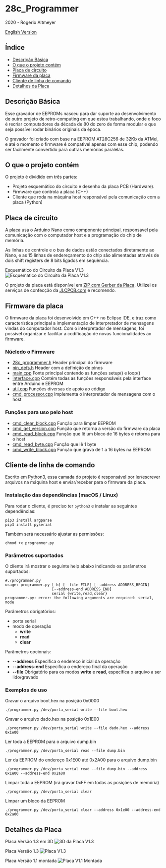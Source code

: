# 28c_Programmer

2020 - Rogerio Altmeyer

[English Version](https://github.com/raltmeyer/28c_programmer)

## Índice
* [Descrição Básica](#descri%C3%A7%C3%A3o-b%C3%A1sica)
* [O que o projeto contém](#o-que-o-projeto-cont%C3%A9m)
* [Placa de circuito](#placa-de-circuito)
* [Firmware da placa](#firmware-da-placa)
* [Cliente de linha de comando](#cliente-de-linha-de-comando)
* [Detalhes da Placa](#detalhes-da-placa)

## Descrição Básica

Esse gravador de EEPROMs nasceu para dar suporte ao desenvolvimento de outro projeto de retro-computing em que estou trabalhando, onde o foco é recriar computadores da década de 80 do zero de forma modular e que seja possível rodar binários originais da época.

O gravador foi criado com base na EEPROM AT28C256 de 32Kb da ATMel, e até o momento o firmware é compativel apenas com esse chip, podendo ser facilmente convertido para outras memórias paralelas.


## O que o projeto contém

O projeto é dividido em três partes:
- Projeto esquemático do circuito e desenho da placa PCB (Hardware).
- Firmware que controla a placa (C++)
- Cliente que roda na máquina host responsável pela comunicação com a placa (Python)

## Placa de circuito

A placa usa o Arduino Nano como componente principal, responsavel pela comunicação com o computador host e a programação do chip de memória.

As linhas de controle e o bus de dados estão conectados diretamente ao Nano, e as 15 linhas de endereçamento do chip são alimentadas através de dois shift registers de 8 bits ligados em sequência.

Esquemático do Circuito da Placa V1.3
![Esquemático do Circuito da Placa V1.3](https://github.com/raltmeyer/28c_programmer/blob/master/28c_programmer_board/Schematic_eeprom28_programmer.png)

O projeto da placa está disponível em [ZIP com Gerber da Placa](https://github.com/raltmeyer/28c_programmer/blob/master/28c_programmer_board/Gerber_eeprom28_programmer.zip). Utilizei os serviços de confecção da [JLCPCB.com](https://jlcpcb.com) e recomendo.

## Firmware da placa

O firmware da placa foi desenvolvido em C++ no Eclipse IDE, e traz como característica principal a implementação de interpretador de mensagens vindas do computador host. Com o interpretador de mensagens, foi possível organizar e facilitar a codificação de novas funcionalidades ao firmware.

### Núcledo o Firmware
- [28c_programmer.h](https://github.com/raltmeyer/28c_programmer/blob/master/28c_programmer_firmware/28c_programmer.h) Header principal do firmware
- [pin_defs.h](https://github.com/raltmeyer/28c_programmer/blob/master/28c_programmer_firmware/pin_defs.h) Header com a definição de pinos
- [main.cpp](https://github.com/raltmeyer/28c_programmer/blob/master/28c_programmer_firmware/main.cpp) Fonte principal contendo as funções setup() e loop()
- [interface.cpp](https://github.com/raltmeyer/28c_programmer/blob/master/28c_programmer_firmware/interface.cpp) Contém todas as funções responsáveis pela interface entre Arduino e EEPROM
- [util.cpp](https://github.com/raltmeyer/28c_programmer/blob/master/28c_programmer_firmware/util.cpp) Funções diversas de apoio ao código
- [cmd_processor.cpp](https://github.com/raltmeyer/28c_programmer/blob/master/28c_programmer_firmware/cmd_processor.cpp) Implementa o interpretador de mensagens com o host

### Funções para uso pelo host
- [cmd_clear_block.cpp](https://github.com/raltmeyer/28c_programmer/blob/master/28c_programmer_firmware/cmd_clear_block.cpp) Função para limpar EEPROM
- [cmd_get_version.cpp](https://github.com/raltmeyer/28c_programmer/blob/master/28c_programmer_firmware/cmd_get_version.cpp) Função que retorna a versão do firmware da placa
- [cmd_read_block.cpp](https://github.com/raltmeyer/28c_programmer/blob/master/28c_programmer_firmware/cmd_read_block.cpp) Função que lê um bloco de 16 bytes e retorna para o host
- [cmd_read_byte.cpp](https://github.com/raltmeyer/28c_programmer/blob/master/28c_programmer_firmware/cmd_read_byte.cpp) Função que lê 1 byte
- [cmd_write_block.cpp](https://github.com/raltmeyer/28c_programmer/blob/master/28c_programmer_firmware/cmd_write_block.cpp) Função que grava de 1 a 16 bytes na EEPROM

## Cliente de linha de comando

Escrito em Python3, essa camada do projeto é responsável por ler/escrever arquivos na máquina host e enviar/receber para o firmware da placa.

### Instalação das dependências (macOS / Linux)

Para rodar o cliente, é preciso ter `python3` e instalar as seguintes dependências:
```
pip3 install argparse
pip3 install pyserial
```

Também será necessário ajustar as permissões:
```
chmod +x programmer.py
```

### Parâmetros suportados
O cliente irá mostrar o seguinte help abaixo indicando os parâmetros suportados:
```
#./programmer.py
usage: programmer.py [-h] [--file FILE] [--address ADDRESS_BEGIN]
                     [--address-end ADDRESS_END]
                     serial {write,read,clear}
programmer.py: error: the following arguments are required: serial, mode
```

Parâmetros obrigatórios:
- porta serial
- modo de operação
	- **write**
	- **read**
	- **clear**

Parâmetros opcionais:
- **--address** Especifica o endereço inicial da operação
- **--address-end** Especifica o endereço final da operação
- **--file** Obrigatório para os modos **write** e **read**, especifica o arquivo a ser lido/gravado


### Exemplos de uso

Gravar o arquivo boot.hex na posição 0x0000
```
./programmer.py /dev/porta_serial write --file boot.hex 
```

Gravar o arquivo dado.hex na posição 0x1E00
```
./programmer.py /dev/porta_serial write --file dado.hex --address 0x1e00
```

Ler toda a EEPROM para o arquivo dump.bin
```
./programmer.py /dev/porta_serial read --file dump.bin 
```

Ler da EEPROM do endereço 0x1E00 até 0x2A00 para o arquivo dump.bin
```
./programmer.py /dev/porta_serial read --file dump.bin --address 0x1e00 --address-end 0x2a00
```

Limpar toda a EEPROM (irá gravar 0xFF em todas as posições de memória)
```
./programmer.py /dev/porta_serial clear
```

Limpar um bloco da EEPROM
```
./programmer.py /dev/porta_serial clear --address 0x1e00 --address-end 0x2a00
```


## Detalhes da Placa

Placa Versão 1.3 em 3D
![3D da Placa V1.3](https://github.com/raltmeyer/28c_programmer/blob/master/28c_programmer_board/PCB_3D_eeprom28_programmer.png)

Placa Versão 1.3
![Placa V1.3](https://github.com/raltmeyer/28c_programmer/blob/master/28c_programmer_board/PCB_eeprom28_programmer.png)

Placa Versão 1.1 montada
![Placa V1.1 Montada](https://github.com/raltmeyer/28c_programmer/blob/master/28c_programmer_board/img_board_rev1.png)

